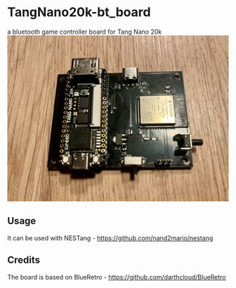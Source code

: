 # TangNano20k-bt_board
a bluetooth game controller board for Tang Nano 20k
<img src="pcb.jpg">
## Usage
It can be used with NESTang - https://github.com/nand2mario/nestang
## Credits
The board is based on BlueRetro - https://github.com/darthcloud/BlueRetro
